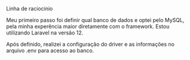 Linha de raciocinio

Meu primeiro passo foi definir qual banco de dados e optei pelo MySQL, pela minha experência maior diretamente com o framework. Estou utilizando Laravel na versão 12.

Após definido, realizei a configuração do driver e as informações no arquivo .env para acesso ao banco.

